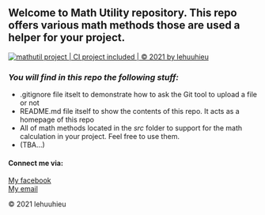 ## Welcome to Math Utility repository. This repo offers various math methods those are used a helper for your project.

[![mathutil project | CI project included | © 2021 by lehuuhieu](https://github.com/huuhieu1011/math-util/actions/workflows/mathutil-ci-actions.yml/badge.svg)](https://github.com/huuhieu1011/math-util/actions/workflows/mathutil-ci-actions.yml)

### *_You will find in this repo the following stuff:_*

* .gitignore file itselt to demonstrate how to ask the Git tool to upload a file or not
* README.md file itself to show the contents of this repo. It acts as a homepage of this repo
* All of math methods located in the _src_ folder to support for the math calculation in your project. Feel free to use them.
* (TBA...)

#### Connect me via:

[My facebook](https://fb.com/lehuuhieu.1011)  
[My email](mailto:lehuuhieuak@gmail.com)

© 2021 lehuuhieu
